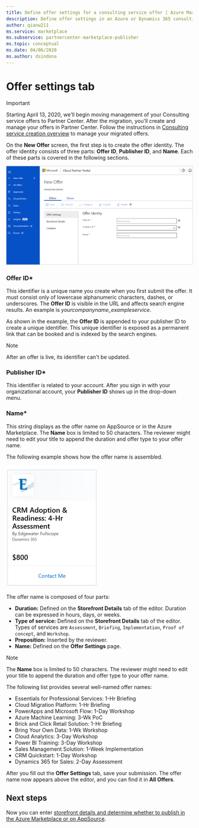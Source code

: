 ```yaml
---
title: Define offer settings for a consulting service offer | Azure Marketplace 
description: Define offer settings in an Azure or Dynamics 365 consulting service offer in the Cloud Partner Portal for the Azure Marketplace.
author: qianw211
ms.service: marketplace
ms.subservice: partnercenter-marketplace-publisher
ms.topic: conceptual
ms.date: 04/06/2020
ms.author: dsindona
---
```


# Offer settings tab

>[!Important]
>Starting April 13, 2020, we'll begin moving management of your Consulting service offers to Partner Center. After the migration, you'll create and manage your offers in Partner Center. Follow the instructions in [Consulting service creation overview](https://docs.microsoft.com/azure/marketplace/partner-center-portal/create-consulting-service-offer) to manage your migrated offers.

On the **New Offer** screen, the first step is to create the offer identity. The offer identity consists of three parts: **Offer ID**, **Publisher ID**, and **Name**. Each of these parts is covered in the following sections.

![Create a new consulting service offer - Offer Settings tab](media/consultingoffer-settings-tab.png)


### Offer ID*

This identifier is a unique name you create when you first submit the offer. It must consist only of lowercase alphanumeric characters, dashes, or underscores. The **Offer ID** is visible in the URL and affects search engine results. An example is *yourcompanyname_exampleservice*.

As shown in the example, the **Offer ID** is appended to your publisher ID to create a unique identifier. This unique identifier is exposed as a permanent link that can be booked and is indexed by the search engines.

>[!Note]
>After an offer is live, its identifier can't be updated.


### Publisher ID*

This identifier is related to your account. After you sign in with your organizational account, your **Publisher ID** shows up in the drop-down menu.


### Name*

This string displays as the offer name on AppSource or in the Azure Marketplace. The **Name** box is limited to 50 characters. The reviewer might need to edit your title to append the duration and offer type to your offer name.

The following example shows how the offer name is assembled. 

![Create a new consulting service offer](media/cppsampleconsultingoffer.png)

The offer name is composed of four parts:

-   **Duration:** Defined on the **Storefront Details** tab of the editor. Duration can be expressed in hours, days, or weeks.
-   **Type of service:** Defined on the **Storefront Details** tab of the editor. Types of services are `Assessment`, `Briefing`, `Implementation`, `Proof of concept`, and `Workshop`.
-   **Preposition:** Inserted by the reviewer.
-   **Name:** Defined on the **Offer Settings** page.

>[!Note]
>The **Name** box is limited to 50 characters. The reviewer might need to edit your title to append the duration and offer type to your offer name.

The following list provides several well-named offer names:

-   Essentials for Professional Services: 1-Hr Briefing
-   Cloud Migration Platform: 1-Hr Briefing
-   PowerApps and Microsoft Flow: 1-Day Workshop
-   Azure Machine Learning: 3-Wk PoC
-   Brick and Click Retail Solution: 1-Hr Briefing
-   Bring Your Own Data: 1-Wk Workshop
-   Cloud Analytics: 3-Day Workshop
-   Power BI Training: 3-Day Workshop
-   Sales Management Solution: 1-Week Implementation
-   CRM Quickstart: 1-Day Workshop
-   Dynamics 365 for Sales: 2-Day Assessment

After you fill out the **Offer Settings** tab, save your submission. The offer name now appears above the editor, and you can find it in **All Offers**.

## Next steps

Now you can enter [storefront details and determine whether to publish in the Azure Marketplace or on AppSource](./cpp-consulting-service-storefront-details.md).
